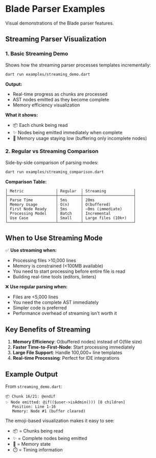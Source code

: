 # Blade Parser Examples

Visual demonstrations of the Blade parser features.

## Streaming Parser Visualization

### 1. Basic Streaming Demo
Shows how the streaming parser processes templates incrementally:

```bash
dart run examples/streaming_demo.dart
```

**Output:**
- Real-time progress as chunks are processed
- AST nodes emitted as they become complete
- Memory efficiency visualization

**What it shows:**
- 📦 Each chunk being read
- ✨ Nodes being emitted immediately when complete
- 💾 Memory usage staying low (buffering only incomplete nodes)

### 2. Regular vs Streaming Comparison
Side-by-side comparison of parsing modes:

```bash
dart run examples/streaming_comparison.dart
```

**Comparison Table:**
```
│ Metric              │ Regular  │ Streaming            │
├─────────────────────┼──────────┼──────────────────────┤
│ Parse Time          │ 5ms      │ 20ms                 │
│ Memory Usage        │ O(n)     │ O(buffered)          │
│ First Node Ready    │ 5ms      │ ~0ms (immediate)     │
│ Processing Model    │ Batch    │ Incremental          │
│ Use Case            │ Small    │ Large files (10k+)   │
└─────────────────────┴──────────┴──────────────────────┘
```

## When to Use Streaming Mode

✅ **Use streaming when:**
- Processing files >10,000 lines
- Memory is constrained (<100MB available)
- You need to start processing before entire file is read
- Building real-time tools (editors, linters)

❌ **Use regular parsing when:**
- Files are <5,000 lines
- You need the complete AST immediately
- Simpler code is preferred
- Performance overhead of streaming isn't worth it

## Key Benefits of Streaming

1. **Memory Efficiency**: O(buffered nodes) instead of O(file size)
2. **Faster Time-to-First-Node**: Start processing immediately
3. **Large File Support**: Handle 100,000+ line templates
4. **Real-time Processing**: Perfect for IDE integrations

## Example Output

From `streaming_demo.dart`:
```
📦 Chunk 16/21: @endif
✨ Node emitted: @if(($user->isAdmin())) [8 children]
   Position: Line 1-16
   Memory: Node #1 (buffer cleared)
```

The emoji-based visualization makes it easy to see:
- 📦 = Chunks being read
- ✨ = Complete nodes being emitted
- 💾 = Memory state
- ⏱️ = Timing information
